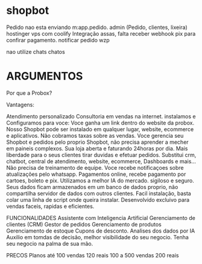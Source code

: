 # shopbot
Pedido nao esta enviando m:app.pedido.
admin (Pedido, clientes, lixeira)
hostinger vps com coolify
Integração assas, falta receber webhook pix para confirar pagamento.
notificar pedido wzp

nao utilize chats chatos

# ARGUMENTOS

 Por que a Probox?

 Vantagens:

Atendimento personalizado
Consultoria em vendas na internet.
instalamos e Configuramos para voce:
Voce ganha um link dentro do website da probox.
Nosso Shopbot pode ser instalado em qualquer lugar, website, ecommerce e aplicativos.
Não cobramos taxas sobre as vendas.
Voce gerencia seu Shopbot e pedidos pelo proprio Shopbot, não precisa aprender a mecher em paineis complexos.
Sua loja aberta e faturando 24horas por dia.
Mais liberdade para o seus clientes tirar duvidas e efetuar pedidos.
Substitui crm, chatbot, central de atendimento, website, ecommerce, Dashboards e mais...
Não precisa de treinamento de equipe.
Voce recebe notificaçoes sobre atualizações pelo whatsapp.
Pagamentos online, recebe pagamento por cartoes, boleto e pix.
Utilizamos a melhor IA do mercado.
sigiloso e seguro. Seus dados ficam armazenados em um banco de dados proprio, não compartilha servidor de dados com outros clientes.
Facil instalação, basta colar uma linha de script onde queira instalar.
Desenvolvido excluivo para vendas faceis, rapidas e eficientes.

FUNCIONALIDADES
Assistente com Inteligencia Artificial
Gerenciamento de clientes (CRM)
Gestor de pedidos
Gerenciamento de produtos
Gerenciamento de estoque
Cupons de desconto.
Analises dos dados por IA
Auxilio em tomdas de decisão,
melhor visibilidade do seu negocio. Tenha seu negocio na palma de sua mão.


PRECOS
Planos até 100 vendas 120 reais
100 a 500 vendas 200 reais
